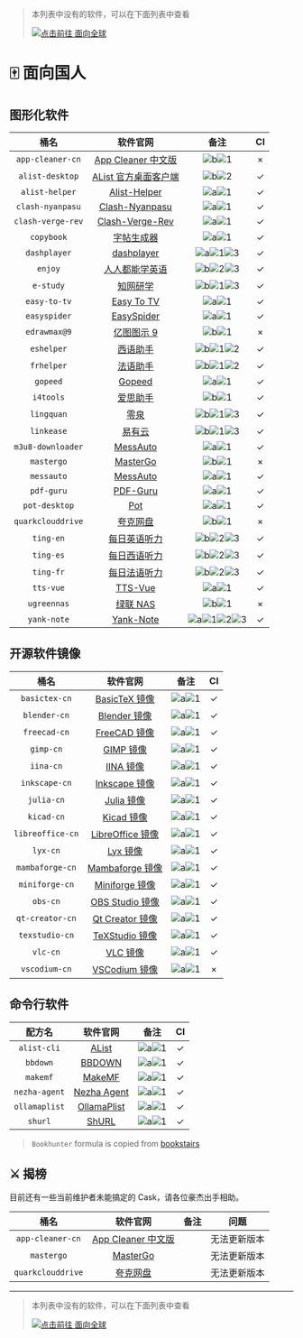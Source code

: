 <!-- markdownlint-disable MD041 -->

> 本列表中没有的软件，可以在下面列表中查看
>
> [![点击前往 面向全球](https://img.shields.io/badge/%E9%9D%A2%E5%90%91%E5%85%A8%E7%90%83-blue?style=for-the-badge&logo=homebrew&label=%E7%82%B9%E5%87%BB%E5%89%8D%E5%BE%80)](https://github.com/Brewforge/homebrew-extras/blob/main/List.md)

# 🀄️ 面向国人

## 图形化软件

|       桶名        |                                        软件官网                                         |                                    备注                                    | CI  |
| :---------------: | :-------------------------------------------------------------------------------------: | :------------------------------------------------------------------------: | :-: |
| `app-cleaner-cn`  |       [App Cleaner 中文版](https://nektony.com/zh-hans/mac-app-cleaner/download)        |                    ![b](assets/b.svg)![1](assets/1.svg)                    |  ×  |
|  `alist-desktop`  |                [AList 官方桌面客户端](https://mbd.pub/o/bread/ZJaTl5xy)                 |                    ![b](assets/b.svg)![2](assets/2.svg)                    | ✓  |
|  `alist-helper`   | [Alist-Helper](https://github.com/Xmarmalade/alisthelper/blob/master/README_zh-Hans.md) |                    ![a](assets/a.svg)![1](assets/1.svg)                    | ✓  |
| `clash-nyanpasu`  |              [Clash-Nyanpasu](https://github.com/keiko233/clash-nyanpasu)               |                    ![a](assets/a.svg)![1](assets/1.svg)                    | ✓  |
| `clash-verge-rev` |              [Clash-Verge-Rev](https://github.com/wonfen/clash-verge-rev)               |                    ![a](assets/a.svg)![1](assets/1.svg)                    | ✓  |
|    `copybook`     |                  [字帖生成器](https://github.com/xxNull-lsk/Copybook)                   |                    ![a](assets/a.svg)![1](assets/1.svg)                    | ✓  |
|   `dashplayer`    |                 [dashplayer](https://github.com/solidSpoon/DashPlayer)                  |           ![a](assets/a.svg)![1](assets/1.svg)![3](assets/3.svg)           | ✓  |
|      `enjoy`      |                      [人人都能学英语](https://1000h.org/enjoy-app)                      |           ![b](assets/b.svg)![2](assets/2.svg)![3](assets/3.svg)           | ✓  |
|     `e-study`     |                             [知网研学](https://e-study.com)                             |           ![b](assets/b.svg)![1](assets/1.svg)![3](assets/3.svg)           | ✓  |
|   `easy-to-tv`    |                 [Easy To TV](https://github.com/duolabmeng6/easy_to_tv)                 |                    ![a](assets/a.svg)![1](assets/1.svg)                    | ✓  |
|   `easyspider`    |                          [EasySpider](https://easyspider.net)                           | ![a](assets/a.svg)![1](assets/1.svg) | ✓  |
|   `edrawmax@9`    |                            [亿图图示 9](http://edrawsoft.cn)                            |                    ![b](assets/b.svg)![1](assets/1.svg)                    |  ×  |
|    `eshelper`     |                  [西语助手](https://www.eudic.net/v4/es/app/eshelper)                   |           ![b](assets/b.svg)![1](assets/1.svg)![2](assets/2.svg)           | ✓  |
|    `frhelper`     |                  [法语助手](https://www.eudic.net/v4/es/app/frhelper)                   |           ![b](assets/b.svg)![1](assets/1.svg)![2](assets/2.svg)           | ✓  |
|     `gopeed`      |                              [Gopeed](https://gopeed.com)                               |                    ![a](assets/a.svg)![1](assets/1.svg)                    | ✓  |
|     `i4tools`     |                              [爱思助手](https://www.i4.cn)                              |                    ![b](assets/b.svg)![1](assets/1.svg)                    | ✓  |
|    `lingquan`     |                                 [零泉](https://jan.ai)                                  |           ![b](assets/b.svg)![1](assets/1.svg)![3](assets/3.svg)           | ✓  |
|    `linkease`     |                           [易有云](https://app.linkease.com)                            |           ![b](assets/b.svg)![1](assets/1.svg)![3](assets/3.svg)           | ✓  |
| `m3u8-downloader` |                [MessAuto](https://github.com/HeiSir2014/M3U8-Downloader)                |                    ![a](assets/a.svg)![1](assets/1.svg)                    | ✓  |
|    `mastergo`     |                            [MasterGo](https://mastergo.com)                             |                    ![b](assets/b.svg)![1](assets/1.svg)                    |  ×  |
|    `messauto`     |                     [MessAuto](https://github.com/LeeeSe/MessAuto)                      |                    ![a](assets/a.svg)![1](assets/1.svg)                    | ✓  |
|    `pdf-guru`     |                    [PDF-Guru](https://github.com/kevin2li/PDF-Guru)                     |                    ![a](assets/a.svg)![1](assets/1.svg)                    | ✓  |
|   `pot-desktop`   |                      [Pot](https://github.com/pot-app/pot-desktop)                      |                    ![a](assets/a.svg)![1](assets/1.svg)                    | ✓  |
| `quarkclouddrive` |                            [夸克网盘](https://pan.quark.cn)                             |                    ![b](assets/b.svg)![1](assets/1.svg)                    |  ×  |
|     `ting-en`     |               [每日英语听力](http://www.francochinois.com/v4/en/app/ting)               |           ![b](assets/b.svg)![2](assets/2.svg)![3](assets/3.svg)           | ✓  |
|     `ting-es`     |               [每日西语听力](http://www.francochinois.com/v4/es/app/ting)               |           ![b](assets/b.svg)![2](assets/2.svg)![3](assets/3.svg)           | ✓  |
|     `ting-fr`     |               [每日法语听力](http://www.francochinois.com/v4/fr/app/ting)               |           ![b](assets/b.svg)![2](assets/2.svg)![3](assets/3.svg)           | ✓  |
|     `tts-vue`     |                     [TTS-Vue](https://tts-doc.loker.vip/home.html)                      |                    ![a](assets/a.svg)![1](assets/1.svg)                    | ✓  |
|    `ugreennas`    |                            [绿联 NAS](https://www.lulian.cn)                            |                    ![b](assets/b.svg)![1](assets/1.svg)                    |  ×  |
|    `yank-note`    |                        [Yank-Note](https://yank-note.com/zh-CN)                         |  ![a](assets/a.svg)![1](assets/1.svg)![2](assets/2.svg)![3](assets/3.svg)  | ✓  |

## 开源软件镜像

|       桶名       |                             软件官网                              |                 备注                 | CI  |
| :--------------: | :---------------------------------------------------------------: | :----------------------------------: | :-: |
|  `basictex-cn`   |   [BasicTeX 镜像](https://www.tug.org/mactex/morepackages.html)   | ![a](assets/a.svg)![1](assets/1.svg) | ✓  |
|   `blender-cn`   |              [Blender 镜像](https://www.blender.org)              | ![a](assets/a.svg)![1](assets/1.svg) | ✓  |
|   `freecad-cn`   |   [FreeCAD 镜像](https://www.freecad.org/index.php?lang=zh_CN)    | ![a](assets/a.svg)![1](assets/1.svg) | ✓  |
|    `gimp-cn`     |                 [GIMP 镜像](https://www.gimp.org)                 | ![a](assets/a.svg)![1](assets/1.svg) | ✓  |
|    `iina-cn`     |                   [IINA 镜像](https://iina.io)                    | ![a](assets/a.svg)![1](assets/1.svg) | ✓  |
|  `inkscape-cn`   | [Inkscape 镜像](https://inkscape.org/zh-hans/?switchlang=zh-hans) | ![a](assets/a.svg)![1](assets/1.svg) | ✓  |
|    `julia-cn`    |                [Julia 镜像](https://julialang.org)                | ![a](assets/a.svg)![1](assets/1.svg) | ✓  |
|    `kicad-cn`    |                  [Kicad 镜像](https://kicad.org)                  | ![a](assets/a.svg)![1](assets/1.svg) | ✓  |
| `libreoffice-cn` |         [LibreOffice 镜像](https://zh-cn.libreoffice.org)         | ![a](assets/a.svg)![1](assets/1.svg) | ✓  |
|     `lyx-cn`     |                  [Lyx 镜像](https://www.lyx.org)                  | ![a](assets/a.svg)![1](assets/1.svg) | ✓  |
| `mambaforge-cn`  |    [Mambaforge 镜像](https://github.com/conda-forge/miniforge)    | ![a](assets/a.svg)![1](assets/1.svg) | ✓  |
|  `miniforge-cn`  |    [Miniforge 镜像](https://github.com/conda-forge/miniforge)     | ![a](assets/a.svg)![1](assets/1.svg) | ✓  |
|     `obs-cn`     |          [OBS Studio 镜像](https://obsproject.com/zh-cn)          | ![a](assets/a.svg)![1](assets/1.svg) | ✓  |
| `qt-creator-cn`  |          [Qt Creator 镜像](https://www.qt.io/developers)          | ![a](assets/a.svg)![1](assets/1.svg) | ✓  |
|  `texstudio-cn`  |              [TeXStudio 镜像](https://texstudio.org)              | ![a](assets/a.svg)![1](assets/1.svg) | ✓  |
|     `vlc-cn`     |             [VLC 镜像](https://www.videolan.org/vlc)              | ![a](assets/a.svg)![1](assets/1.svg) | ✓  |
|  `vscodium-cn`   |       [VSCodium 镜像](https://github.com/VSCodium/vscodium)       | ![a](assets/a.svg)![1](assets/1.svg) |  ×  |

## 命令行软件

|    配方名     |                        软件官网                        |                 备注                 | CI  |
| :-----------: | :----------------------------------------------------: | :----------------------------------: | :-: |
|  `alist-cli`  |            [AList](https://alist.nn.ci/zh)             | ![a](assets/a.svg)![1](assets/1.svg) | ✓  |
|   `bbdown`    |      [BBDOWN](https://github.com/nilaoda/BBDown)       | ![a](assets/a.svg)![1](assets/1.svg) | ✓  |
|   `makemf`    |    [MakeMF](https://github.com/Mrered/ShellScript)     | ![a](assets/a.svg)![1](assets/1.svg) | ✓  |
| `nezha-agent` |           [Nezha Agent](https://nezha.wiki)            | ![a](assets/a.svg)![1](assets/1.svg) | ✓  |
| `ollamaplist` |  [OllamaPlist](https://github.com/Mrered/ShellScript)  | ![a](assets/a.svg)![1](assets/1.svg) | ✓  |
|    `shurl`    |       [ShURL](https://github.com/Mrered/yourlsh)       | ![a](assets/a.svg)![1](assets/1.svg) | ✓  |

> `Bookhunter` formula is copied from [bookstairs](https://github.com/bookstairs/homebrew-tap/blob/master/Formula/bookhunter.rb)

## ⚔️ 揭榜

目前还有一些当前维护者未能搞定的 Cask，请各位豪杰出手相助。

|       桶名        |                                  软件官网                                  | 备注 |     问题     |
| :---------------: | :------------------------------------------------------------------------: | :--: | :----------: |
| `app-cleaner-cn`  | [App Cleaner 中文版](https://nektony.com/zh-hans/mac-app-cleaner/download) |      | 无法更新版本 |
|    `mastergo`     |                      [MasterGo](https://mastergo.com)                      |      | 无法更新版本 |
| `quarkclouddrive` |                      [夸克网盘](https://pan.quark.cn)                      |      | 无法更新版本 |

---

> 本列表中没有的软件，可以在下面列表中查看
>
> [![点击前往 面向全球](https://img.shields.io/badge/%E9%9D%A2%E5%90%91%E5%85%A8%E7%90%83-blue?style=for-the-badge&logo=homebrew&label=%E7%82%B9%E5%87%BB%E5%89%8D%E5%BE%80)](https://github.com/Brewforge/homebrew-extras/blob/main/list.md)
